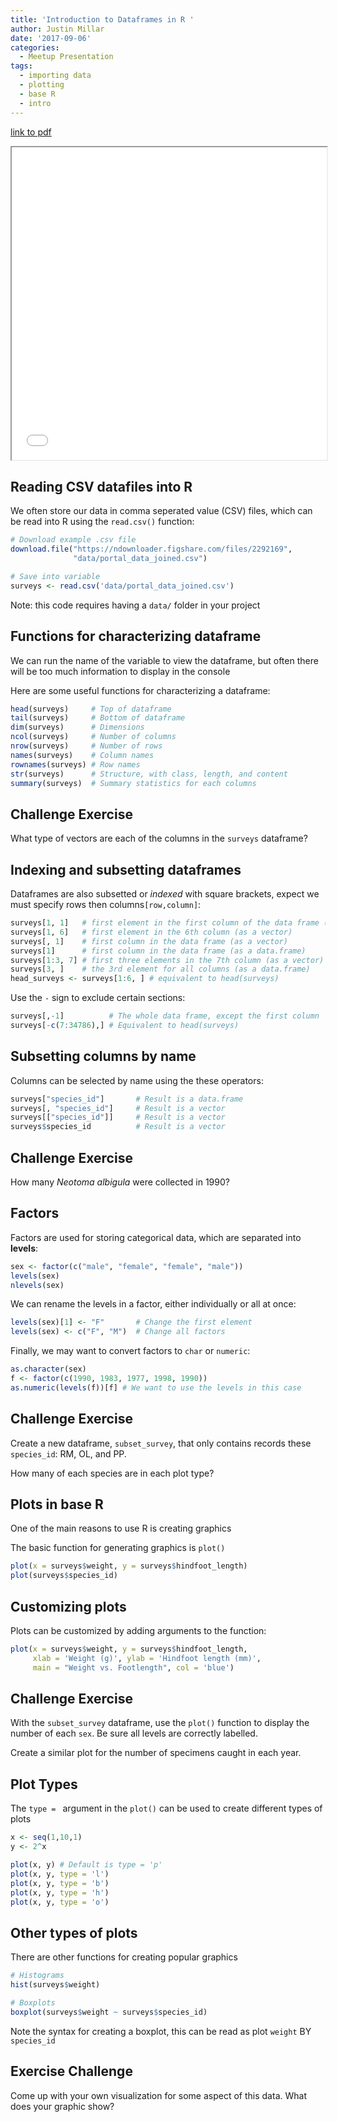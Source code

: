 ```yaml
---
title: 'Introduction to Dataframes in R '
author: Justin Millar
date: '2017-09-06'
categories:
  - Meetup Presentation
tags:
  - importing data
  - plotting
  - base R
  - intro
---
```


[link to pdf](../data/intro-to-dataframes.pdf)

<iframe src="../data/intro-to-dataframes.pdf" width="100%" height="500px"></iframe>



## Reading CSV datafiles into R

We often store our data in comma seperated value (CSV) files, which can be read into R using the `read.csv()` function:


```r
# Download example .csv file
download.file("https://ndownloader.figshare.com/files/2292169",
              "data/portal_data_joined.csv")

# Save into variable 
surveys <- read.csv('data/portal_data_joined.csv')
```



Note: this code requires having a `data/` folder in your project

## Functions for characterizing dataframe

We can run the name of the variable to view the dataframe, but often there will be too much information to display in the console

Here are some useful functions for characterizing a dataframe:


```r
head(surveys)     # Top of dataframe
tail(surveys)     # Bottom of dataframe
dim(surveys)      # Dimensions
ncol(surveys)     # Number of columns
nrow(surveys)     # Number of rows
names(surveys)    # Column names
rownames(surveys) # Row names
str(surveys)      # Structure, with class, length, and content
summary(surveys)  # Summary statistics for each columns
```

## Challenge Exercise

What type of vectors are each of the columns in the `surveys` dataframe?

## Indexing and subsetting dataframes

Dataframes are also subsetted or *indexed* with square brackets, expect we must specify rows then columns`[row,column]`:


```r
surveys[1, 1]   # first element in the first column of the data frame (as a vector)
surveys[1, 6]   # first element in the 6th column (as a vector)
surveys[, 1]    # first column in the data frame (as a vector)
surveys[1]      # first column in the data frame (as a data.frame)
surveys[1:3, 7] # first three elements in the 7th column (as a vector)
surveys[3, ]    # the 3rd element for all columns (as a data.frame)
head_surveys <- surveys[1:6, ] # equivalent to head(surveys)
```

Use the `-` sign to exclude certain sections:


```r
surveys[,-1]          # The whole data frame, except the first column
surveys[-c(7:34786),] # Equivalent to head(surveys)
```

## Subsetting columns by name

Columns can be selected by name using the these operators:


```r
surveys["species_id"]       # Result is a data.frame
surveys[, "species_id"]     # Result is a vector
surveys[["species_id"]]     # Result is a vector
surveys$species_id          # Result is a vector
```

## Challenge Exercise

How many *Neotoma albigula* were collected in 1990?

## Factors
Factors are used for storing categorical data, which are separated into **levels**:

```r
sex <- factor(c("male", "female", "female", "male"))
levels(sex)
nlevels(sex)
```

We can rename the levels in a factor, either individually or all at once:

```r
levels(sex)[1] <- "F"       # Change the first element
levels(sex) <- c("F", "M")  # Change all factors
```

Finally, we may want to convert factors to `char` or `numeric`:

```r
as.character(sex)
f <- factor(c(1990, 1983, 1977, 1998, 1990))
as.numeric(levels(f))[f] # We want to use the levels in this case
```

## Challenge Exercise

Create a new dataframe, `subset_survey`, that only contains records these `species_id`: RM, OL, and PP.

How many of each species are in each plot type?


## Plots in base R
One of the main reasons to use R is creating graphics

The basic function for generating graphics is `plot()`


```r
plot(x = surveys$weight, y = surveys$hindfoot_length)
plot(surveys$species_id)
```

## Customizing plots
Plots can be customized by adding arguments to the function:

```r
plot(x = surveys$weight, y = surveys$hindfoot_length, 
     xlab = 'Weight (g)', ylab = 'Hindfoot length (mm)', 
     main = "Weight vs. Footlength", col = 'blue')
```

## Challenge Exercise

With the `subset_survey` dataframe, use the `plot()` function to display the number of each `sex`. Be sure all levels are correctly labelled.

Create a similar plot for the number of specimens caught in each year. 

## Plot Types
The `type = ` argument in the `plot()` can be used to create different types of plots


```r
x <- seq(1,10,1)
y <- 2^x

plot(x, y) # Default is type = 'p'
plot(x, y, type = 'l')
plot(x, y, type = 'b')
plot(x, y, type = 'h')
plot(x, y, type = 'o')
```

## Other types of plots
There are other functions for creating popular graphics


```r
# Histograms
hist(surveys$weight)

# Boxplots
boxplot(surveys$weight ~ surveys$species_id)
```

Note the syntax for creating a boxplot, this can be read as plot `weight` BY `species_id`

## Exercise Challenge
Come up with your own visualization for some aspect of this data. What does your graphic show?